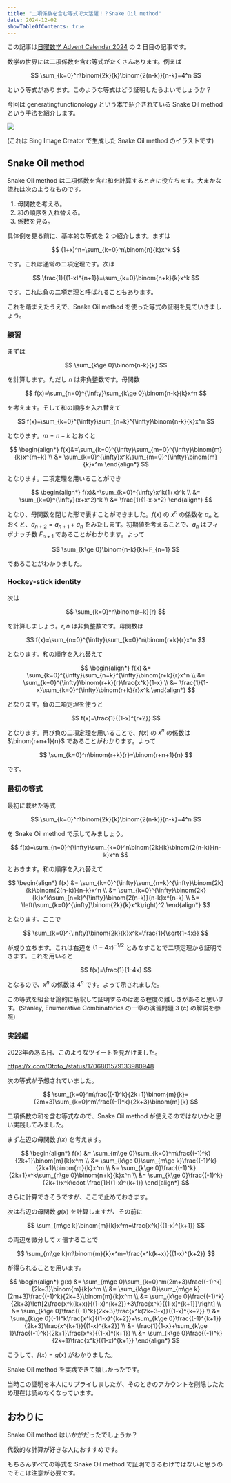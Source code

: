 ```yaml
---
title: "二項係数を含む等式で大活躍！？Snake Oil method"
date: 2024-12-02
showTableOfContents: true
---
```


この記事は[日曜数学 Advent Calendar 2024](https://adventar.org/calendars/9972) の 2 日目の記事です。

数学の世界には二項係数を含む等式がたくさんあります。例えば

$$
\sum_{k=0}^n\binom{2k}{k}\binom{2(n-k)}{n-k}=4^n
$$

という等式があります。このような等式はどう証明したらよいでしょうか？

今回は generatingfunctionology という本で紹介されている Snake Oil method という手法を紹介します。

![](./featured.jpg)

(これは Bing Image Creator で生成した Snake Oil method のイラストです)

## Snake Oil method

Snake Oil method は二項係数を含む和を計算するときに役立ちます。大まかな流れは次のようなものです。

1. 母関数を考える。
2. 和の順序を入れ替える。
3. 係数を見る。

具体例を見る前に、基本的な等式を 2 つ紹介します。まずは

$$
(1+x)^n=\sum_{k=0}^n\binom{n}{k}x^k
$$

です。これは通常の二項定理です。次は

$$
\frac{1}{(1-x)^{n+1}}=\sum_{k=0}\binom{n+k}{k}x^k
$$

です。これは負の二項定理と呼ばれることもあります。

これを踏まえたうえで、Snake Oil method を使った等式の証明を見ていきましょう。

### 練習

まずは

$$
\sum_{k\ge 0}\binom{n-k}{k}
$$

を計算します。ただし $n$ は非負整数です。母関数

$$
f(x)=\sum_{n=0}^{\infty}\sum_{k\ge 0}\binom{n-k}{k}x^n
$$

を考えます。そして和の順序を入れ替えて

$$
f(x)=\sum_{k=0}^{\infty}\sum_{n=k}^{\infty}\binom{n-k}{k}x^n
$$

となります。$m=n-k$ とおくと

$$
\begin{align*}
f(x)&=\sum_{k=0}^{\infty}\sum_{m=0}^{\infty}\binom{m}{k}x^{m+k} \\
&= \sum_{k=0}^{\infty}x^k\sum_{m=0}^{\infty}\binom{m}{k}x^m
\end{align*}
$$

となります。二項定理を用いることができ

$$
\begin{align*}
f(x)&=\sum_{k=0}^{\infty}x^k(1+x)^k \\
&= \sum_{k=0}^{\infty}(x+x^2)^k \\
&= \frac{1}{1-x-x^2}
\end{align*}
$$

となり、母関数を閉じた形で表すことができました。$f(x)$ の $x^n$ の係数を $a_n$ とおくと、$a_{n+2}=a_{n+1}+a_n$ をみたします。初期値を考えることで、$a_n$ はフィボナッチ数 $F_{n+1}$ であることがわかります。よって

$$
\sum_{k\ge 0}\binom{n-k}{k}=F_{n+1}
$$

であることがわかりました。

### Hockey-stick identity

次は

$$
\sum_{k=0}^n\binom{r+k}{r}
$$

を計算しましょう。$r,n$ は非負整数です。母関数は

$$
f(x)=\sum_{n=0}^{\infty}\sum_{k=0}^n\binom{r+k}{r}x^n
$$

となります。和の順序を入れ替えて

$$
\begin{align*}
f(x) &= \sum_{k=0}^{\infty}\sum_{n=k}^{\infty}\binom{r+k}{r}x^n \\
&= \sum_{k=0}^{\infty}\binom{r+k}{r}\frac{x^k}{1-x} \\
&= \frac{1}{1-x}\sum_{k=0}^{\infty}\binom{r+k}{r}x^k
\end{align*}
$$

となります。負の二項定理を使うと

$$
f(x)=\frac{1}{(1-x)^{r+2}}
$$

となります。再び負の二項定理を用いることで、$f(x)$ の $x^n$ の係数は $\binom{r+n+1}{n}$ であることがわかります。よって

$$
\sum_{k=0}^n\binom{r+k}{r}=\binom{r+n+1}{n}
$$

です。

### 最初の等式

最初に載せた等式

$$
\sum_{k=0}^n\binom{2k}{k}\binom{2(n-k)}{n-k}=4^n
$$

を Snake Oil method で示してみましょう。

$$
f(x)=\sum_{n=0}^{\infty}\sum_{k=0}^n\binom{2k}{k}\binom{2(n-k)}{n-k}x^n
$$

とおきます。和の順序を入れ替えて

$$
\begin{align*}
f(x) &= \sum_{k=0}^{\infty}\sum_{n=k}^{\infty}\binom{2k}{k}\binom{2(n-k)}{n-k}x^n \\
&= \sum_{k=0}^{\infty}\binom{2k}{k}x^k\sum_{n=k}^{\infty}\binom{2(n-k)}{n-k}x^{n-k} \\
&= \left(\sum_{k=0}^{\infty}\binom{2k}{k}x^k\right)^2
\end{align*}
$$

となります。ここで

$$
\sum_{k=0}^{\infty}\binom{2k}{k}x^k=\frac{1}{\sqrt{1-4x}}
$$

が成り立ちます。これは右辺を $(1-4x)^{-1/2}$ とみなすことで二項定理から証明できます。これを用いると

$$
f(x)=\frac{1}{1-4x}
$$

となるので、$x^n$ の係数は $4^n$ です。よって示されました。

この等式を組合せ論的に解釈して証明するのはある程度の難しさがあると思います。(Stanley, Enumerative Combinatorics の一章の演習問題 3 (c) の解説を参照)

### 実践編

2023年のある日、このようなツイートを見かけました。

https://x.com/Ototo_/status/1706801579133980948

次の等式が予想されていました。

$$
\sum_{k=0}^m\frac{(-1)^k}{2k+1}\binom{m}{k}=(2m+3)\sum_{k=0}^m\frac{(-1)^k}{2k+3}\binom{m}{k}
$$

二項係数の和を含む等式なので、Snake Oil method が使えるのではないかと思い実践してみました。

まず左辺の母関数 $f(x)$ を考えます。

$$
\begin{align*}
f(x) &= \sum_{m\ge 0}\sum_{k=0}^m\frac{(-1)^k}{2k+1}\binom{m}{k}x^m \\
&= \sum_{k\ge 0}\sum_{m\ge k}\frac{(-1)^k}{2k+1}\binom{m}{k}x^m \\
&= \sum_{k\ge 0}\frac{(-1)^k}{2k+1}x^k\sum_{n\ge 0}\binom{n+k}{k}x^n \\
&= \sum_{k\ge 0}\frac{(-1)^k}{2k+1}x^k\cdot \frac{1}{(1-x)^{k+1}}
\end{align*}
$$

さらに計算できそうですが、ここで止めておきます。

次は右辺の母関数 $g(x)$ を計算しますが、その前に

$$
\sum_{m\ge k}\binom{m}{k}x^m=\frac{x^k}{(1-x)^{k+1}}
$$

の両辺を微分して $x$ 倍することで

$$
\sum_{m\ge k}m\binom{m}{k}x^m=\frac{x^k(k+x)}{(1-x)^{k+2}}
$$

が得られることを用います。

$$
\begin{align*}
g(x) &= \sum_{m\ge 0}\sum_{k=0}^m(2m+3)\frac{(-1)^k}{2k+3}\binom{m}{k}x^m \\
&= \sum_{k\ge 0}\sum_{m\ge k}(2m+3)\frac{(-1)^k}{2k+3}\binom{m}{k}x^m \\
&= \sum_{k\ge 0}\frac{(-1)^k}{2k+3}\left[2\frac{x^k(k+x)}{(1-x)^{k+2}}+3\frac{x^k}{(1-x)^{k+1}}\right] \\
&= \sum_{k\ge 0}\frac{(-1)^k}{2k+3}\frac{x^k(2k+3-x)}{(1-x)^{k+2}} \\
&= \sum_{k\ge 0}(-1)^k\frac{x^k}{(1-x)^{k+2}}+\sum_{k\ge 0}\frac{(-1)^{k+1}}{2k+3}\frac{x^{k+1}}{(1-x)^{k+2}} \\
&= \frac{1}{1-x}+\sum_{k\ge 1}\frac{(-1)^k}{2k+1}\frac{x^k}{(1-x)^{k+1}} \\
&= \sum_{k\ge 0}\frac{(-1)^k}{2k+1}\frac{x^k}{(1-x)^{k+1}}
\end{align*}
$$

こうして、$f(x)=g(x)$ がわかりました。

Snake Oil method を実践できて嬉しかったです。

当時この証明を本人にリプライしましたが、そのときのアカウントを削除したため現在は読めなくなっています。

## おわりに

Snake Oil method はいかがだったでしょうか？

代数的な計算が好きな人におすすめです。

もちろんすべての等式を Snake Oil method で証明できるわけではないと思うのでそこは注意が必要です。
